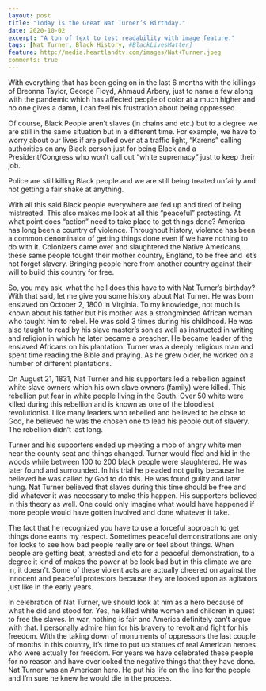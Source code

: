 ```yaml
---
layout: post
title: "Today is the Great Nat Turner’s Birthday."
date: 2020-10-02
excerpt: "A ton of text to test readability with image feature."
tags: [Nat Turner, Black History, #BlackLivesMatter]
feature: http://media.heartlandtv.com/images/Nat+Turner.jpeg
comments: true
---
```


With everything that has been going on in the last 6 months with the killings of Breonna Taylor, George Floyd, Ahmaud Arbery, just to name a few along with the pandemic which has affected people of color at a much higher and no one gives a damn, I can feel his frustration about being oppressed.  

Of course, Black People aren’t slaves (in chains and etc.) but to a degree we are still in the same situation but in a different time. For example, we have to worry about our lives if are pulled over at a traffic light, “Karens” calling authorities on any Black person just for being Black and a President/Congress who won’t call out “white supremacy” just to keep their job.  

Police are still killing Black people and we are still being treated unfairly and not getting a fair shake at anything.  

With all this said Black people everywhere are fed up and tired of being mistreated.  This also makes me look at all this “peaceful” protesting.  At what point does “action” need to take place to get things done? America has long been a country of violence.  Throughout history, violence has been a common denominator of getting things done even if we have nothing to do with it.  Colonizers came over and slaughtered the Native Americans, these same people fought their mother country, England, to be free and let’s not forget slavery. Bringing people here from another country against their will to build this country for free.  

So, you may ask, what the hell does this have to with Nat Turner’s birthday?  With that said, let me give you some history about Nat Turner. He was born enslaved on October 2, 1800 in Virginia. To my knowledge, not much is known about his father but his mother was a strongminded African woman who taught him to rebel.  He was sold 3 times during his childhood.  He was also taught to read by his slave master’s son as well as instructed in writing and religion in which he later became a preacher.  He became leader of the enslaved Africans on his plantation.  Turner was a deeply religious man and spent time reading the Bible and praying. As he grew older, he worked on a number of different plantations.

 On August 21, 1831, Nat Turner and his supporters led a rebellion against white slave owners which his own slave owners (family) were killed.  This rebellion put fear in white people living in the South. Over 50 white were killed during this rebellion and is known as one of the bloodiest revolutionist.  Like many leaders who rebelled and believed to be close to God, he believed he was the chosen one to lead his people out of slavery.  The rebellion didn’t last long.  

 Turner and his supporters ended up meeting a mob of angry white men near the county seat and things changed.  Turner would fled and hid in the woods while between 100 to 200 black people were slaughtered.  He was later found and surrounded.  In his trial he pleaded not guilty because he believed he was called by God to do this.   He was found guilty and later hung. Nat Turner believed that slaves during this time should be free and did whatever it was necessary to make this happen.  His supporters believed in this theory as well. One could only imagine what would have happened if more people would have gotten involved and done whatever it take. 

 The fact that he recognized you have to use a forceful approach to get things done earns my respect. Sometimes peaceful demonstrations are only for looks to see how bad people really are or feel about things.  When people are getting beat, arrested and etc for a peaceful demonstration, to a degree it kind of makes the power at be look bad but in this climate we are in, it doesn’t.  Some of these violent acts are actually cheered on against the innocent and peaceful protestors because they are looked upon as agitators just like in the early years.  

In celebration of Nat Turner, we should look at him as a hero because of what he did and stood for. Yes, he killed white women and children in quest to free the slaves. In war, nothing is fair and America definitely can’t argue with that.  I personally admire him for his bravery to revolt and fight for his freedom. With the taking down of monuments of oppressors the last couple of months in this country, it’s time to put up statues of real American heroes who were actually for freedom.  For years we have celebrated these people for no reason and have overlooked the negative things that they have done. Nat Turner was an American hero.  He put his life on the line for the people and I’m sure he knew he would die in the process.  
